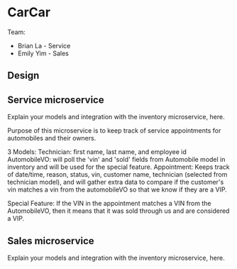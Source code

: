 # CarCar

Team:

* Brian La - Service
* Emily Yim - Sales

## Design

## Service microservice

Explain your models and integration with the inventory
microservice, here.

Purpose of this microservice is to keep track of service appointments for automobiles and their owners.

3 Models:
Technician: first name, last name, and employee id
AutomobileVO: will poll the 'vin' and 'sold' fields from Automobile model in inventory and will be used for the special feature.
Appointment: Keeps track of date/time, reason, status, vin, customer name, technician (selected from technician model), and will gather extra data to compare if the customer's vin matches a vin from the automobileVO so that we know if they are a VIP.

Special Feature:
If the VIN in the appointment matches a VIN from the AutomobileVO, then it means that it was sold through us and are considered a VIP.

## Sales microservice

Explain your models and integration with the inventory
microservice, here.
